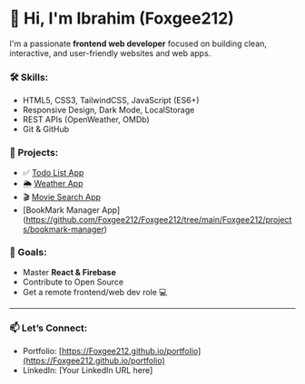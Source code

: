 # 👋 Hi, I'm Ibrahim (Foxgee212)

I'm a passionate **frontend web developer** focused on building clean, interactive, and user-friendly websites and web apps.

### 🛠️ Skills:
- HTML5, CSS3, TailwindCSS, JavaScript (ES6+)
- Responsive Design, Dark Mode, LocalStorage
- REST APIs (OpenWeather, OMDb)
- Git & GitHub

### 📂 Projects:
- ✅ [Todo List App](https://github.com/Foxgee212/Foxgee212/tree/main/Foxgee212/projects/todo-app)
- 🌦 [Weather App](https://github.com/Foxgee212/Foxgee212/tree/main/Foxgee212/projects/weather-app)
- 🎬 [Movie Search App](https://github.com/Foxgee212/Foxgee212/tree/main/Foxgee212/projects/movie-search-app)
-   [BookMark Manager App]
  (https://github.com/Foxgee212/Foxgee212/tree/main/Foxgee212/projects/bookmark-manager)

### 🚀 Goals:
- Master **React & Firebase**
- Contribute to Open Source
- Get a remote frontend/web dev role 💻

---

### 📫 Let’s Connect:
- Portfolio: [https://Foxgee212.github.io/portfolio](https://Foxgee212.github.io/portfolio)
- LinkedIn: [Your LinkedIn URL here]


<!--
**Foxgee212/Foxgee212** is a ✨ _special_ ✨ repository because its `README.md` (this file) appears on your GitHub profile.

Here are some ideas to get you started:

- 🔭 I’m currently working on ...
- 🌱 I’m currently learning ...
- 👯 I’m looking to collaborate on ...
- 🤔 I’m looking for help with ...
- 💬 Ask me about ...
- 📫 How to reach me: ...
- 😄 Pronouns: ...
- ⚡ Fun fact: ...
-->
